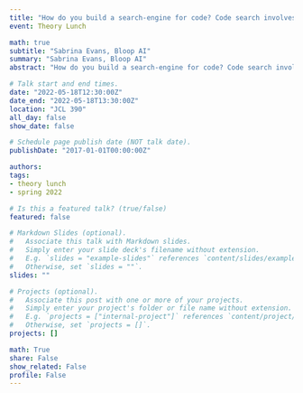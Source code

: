 ```yaml
---
title: "How do you build a search-engine for code? Code search involves two problems: translation and information retrieval. In this talk I’ll discuss relevant methods from both areas and how we can combine them to create new techniques. Additionally, we’ll discuss some limitations and concerns about popular modern code search practices."
event: Theory Lunch

math: true
subtitle: "Sabrina Evans, Bloop AI"
summary: "Sabrina Evans, Bloop AI"
abstract: "How do you build a search-engine for code? Code search involves two problems: translation and information retrieval. In this talk I’ll discuss relevant methods from both areas and how we can combine them to create new techniques. Additionally, we’ll discuss some limitations and concerns about popular modern code search practices."

# Talk start and end times.
date: "2022-05-18T12:30:00Z"
date_end: "2022-05-18T13:30:00Z"
location: "JCL 390"
all_day: false
show_date: false

# Schedule page publish date (NOT talk date).
publishDate: "2017-01-01T00:00:00Z"

authors:
tags:
- theory lunch
- spring 2022

# Is this a featured talk? (true/false)
featured: false

# Markdown Slides (optional).
#   Associate this talk with Markdown slides.
#   Simply enter your slide deck's filename without extension.
#   E.g. `slides = "example-slides"` references `content/slides/example-slides.md`.
#   Otherwise, set `slides = ""`.
slides: ""

# Projects (optional).
#   Associate this post with one or more of your projects.
#   Simply enter your project's folder or file name without extension.
#   E.g. `projects = ["internal-project"]` references `content/project/deep-learning/index.md`.
#   Otherwise, set `projects = []`.
projects: []

math: True
share: False
show_related: False
profile: False
---
```

